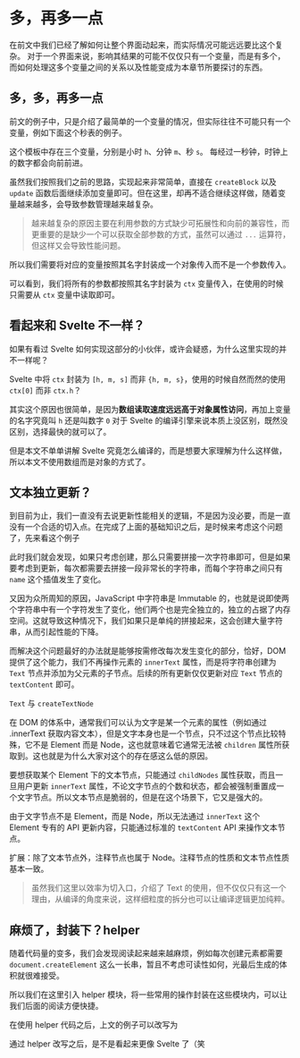 # 多，再多一点

在前文中我们已经了解如何让整个界面动起来，而实际情况可能远远要比这个复杂。
对于一个界面来说，影响其结果的可能不仅仅只有一个变量，而是有多个，而如何处理这多个变量之间的关系以及性能变成为本章节所要探讨的东西。

## 多，多，再多一点

前文的例子中，只是介绍了最简单的一个变量的情况，但实际往往不可能只有一个变量，例如下面这个秒表的例子。

<md-code ref="./multi-var.html"></md-code>

这个模板中存在三个变量，分别是小时 `h`、分钟 `m`、秒 `s`。
每经过一秒钟，时钟上的数字都会向前前进。

虽然我们按照我们之前的思路，实现起来非常简单，直接在 `createBlock` 以及 `update` 函数后面继续添加变量即可。但在这里，却再不适合继续这样做，随着变量越来越多，会导致参数管理越来越复杂。

> 越来越复杂的原因主要在利用参数的方式缺少可拓展性和向前的兼容性，而更重要的是缺少一个可以获取全部参数的方式，虽然可以通过 `...` 运算符，但这样又会导致性能问题。

所以我们需要将对应的变量按照其名字封装成一个对象传入而不是一个参数传入。

<md-code diff="02/simple-update.ts,./multi-var.ts"></md-code>

可以看到，我们将所有的参数都按照其名字封装为 `ctx` 变量传入，在使用的时候只需要从 `ctx` 变量中读取即可。

## 看起来和 Svelte 不一样？

如果有看过 Svelte 如何实现这部分的小伙伴，或许会疑惑，为什么这里实现的并不一样呢？

Svelte 中将 `ctx` 封装为 `[h, m, s]` 而非 `{h, m, s}`，使用的时候自然而然的使用 `ctx[0]` 而非 `ctx.h`？

<md-code ref="./svelte-ctx.js"></md-code>

其实这个原因也很简单，是因为**数组读取速度远远高于对象属性访问**，再加上变量的名字究竟叫 `h` 还是叫数字 `0` 对于 Svelte 的编译引擎来说本质上没区别，既然没区别，选择最快的就可以了。

但是本文不单单讲解 Svelte 究竟怎么编译的，而是想要大家理解为什么这样做，所以本文不使用数组而是对象的方式了。

## 文本独立更新？

到目前为止，我们一直没有去说更新性能相关的逻辑，不是因为没必要，而是一直没有一个合适的切入点。在完成了上面的基础知识之后，是时候来考虑这个问题了，先来看这个例子

<md-code ref="./more-static.html"></md-code>

此时我们就会发现，如果只考虑创建，那么只需要拼接一次字符串即可，但是如果要考虑到更新，每次都需要去拼接一段非常长的字符串，而每个字符串之间只有 `name` 这个插值发生了变化。

又因为众所周知的原因，JavaScript 中字符串是 Immutable 的，也就是说即使两个字符串中有一个字符发生了变化，他们两个也是完全独立的，独立的占据了内存空间。这就导致这种情况下，我们如果只是单纯的拼接起来，这会创建大量字符串，从而引起性能的下降。

而解决这个问题最好的办法就是能够按需修改每次发生变化的部分，恰好，DOM 提供了这个能力，我们不再操作元素的 `innerText` 属性，而是将字符串创建为 `Text` 节点并添加为父元素的子节点。后续的所有更新仅仅更新对应 `Text` 节点的 `textContent` 即可。

<md-code ref="./more-static.ts"></md-code>

<md-note type="preknowledge">

<md-note-title link="https://developer.mozilla.org/en-US/docs/Web/API/Document/createTextNode">

`Text` 与 `createTextNode`

</md-note-title>

在 DOM 的体系中，通常我们可以认为文字是某一个元素的属性（例如通过 .innerText 获取内容文本），但是文字本身也是一个节点，只不过这个节点比较特殊，它不是 Element 而是 Node，这也就意味着它通常无法被 `children` 属性所获取到。这也就是为什么大家对这个的存在感这么低的原因。

要想获取某个 Element 下的文本节点，只能通过 `childNodes` 属性获取，而且一旦用户更新 `innerText` 属性，不论文字节点的个数和状态，都会被强制重置成一个文字节点。所以文本节点是脆弱的，但是在这个场景下，它又是强大的。

由于文字节点不是 Element，而是 Node，所以无法通过 `innerText` 这个 Element 专有的 API 更新内容，只能通过标准的 `textContent` API 来操作文本节点。

扩展：除了文本节点外，注释节点也属于 Node。注释节点的性质和文本节点性质基本一致。

</md-note>

> 虽然我们这里以效率为切入口，介绍了 Text 的使用，但不仅仅只有这一个理由，从编译的角度来说，这样细粒度的拆分也可以让编译逻辑更加纯粹。

## 麻烦了，封装下？helper

随着代码量的变多，我们会发现阅读起来越来越麻烦，例如每次创建元素都需要 `document.createElement` 这么一长串，暂且不考虑可读性如何，光最后生成的体积就很难接受。

所以我们在这里引入 helper 模块，将一些常用的操作封装在这些模块内，可以让我们后面的阅读方便快捷。

<md-code ref="helper.ts"></md-code>

在使用 helper 代码之后，上文的例子可以改写为

<md-code ref="./with-helper.ts"></md-code>

通过 helper 改写之后，是不是看起来更像 Svelte 了（笑
